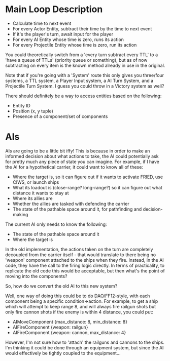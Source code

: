 # Main Loop Description

* Calculate time to next event
* For every Actor Entity, subtract their time by the time to next event
* If it's the player's turn, await input for the player
* For every AI Entity whose time is zero, runs its action
* For every Projectile Entity whose time is zero, run its action

You could theoretically switch from a 'every turn subtract every TTL' to a 'have a queue of TTLs' (priority queue or
something), but as of now subtracting on every item is the known method already in use in the original.

Note that if you're going with a 'System' route this only gives you three/four systems, a TTL system, a Player Input
system, a AI Turn System, and a Projectile Turn System. I guess you could throw in a Victory system as well?

There should definitely be a way to access entities based on the following:

* Entity ID
* Position (x, y tuple)
* Presence of a component/set of components

# AIs

AIs are going to be a little bit iffy! This is because in order to make an informed decision about what actions to take,
the AI could potentially ask for pretty much any piece of state you can imagine. For example, if I have the AI for a
hypothetical carrier, it could want to know all of these:

* Where the target is, so it can figure out if it wants to activate FRIED, use CIWS, or launch ships
* What its loadout is (close-range? long-range?) so it can figure out what distance it wants to stay at
* Where its allies are
* Whether the allies are tasked with defending the carrier
* The state of the pathable space around it, for pathfinding and decision-making

The current AI only needs to know the following:

* The state of the pathable space around it
* Where the target is

In the old implementation, the actions taken on the turn are completely decoupled from the carrier itself - that would
translate to there being no 'weapon' component attached to the ships when they fire. Instead, in the AI code, they have
the call to the firing logic directly. In terms of practicality, to replicate the old code this would be acceptable, but
then what's the point of moving into the components?

So, how do we convert the old AI to this new system?

Well, one way of doing this could be to do DAO/FF12-style, with each component being a specific condition->action. For
example, to get a ship which will attempt to keep range 8, and will always fire railgun shots but only fire cannon shots
if the enemy is within 4 distance, you could put:

* AIMoveComponent {max_distance: 8, min_distance: 8}
* AIFireComponent {weapon: railgun}
* AIFireComponent {weapon: cannon, max_distance: 4}

However, I'm not sure how to 'attach' the railguns and cannons to the ships. I'm thinking it could be done through an
equipment system, but since the AI would effectively be tightly coupled to the equipment...
